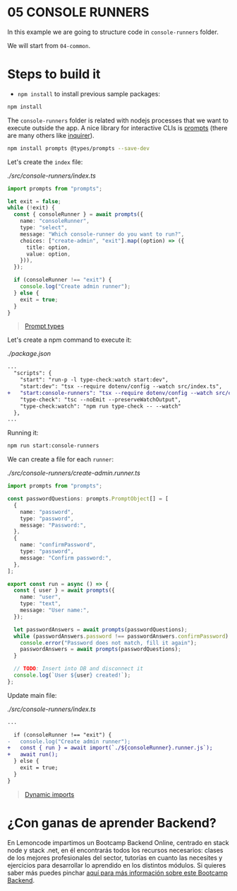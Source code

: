 # 05 CONSOLE RUNNERS

In this example we are going to structure code in `console-runners` folder.

We will start from `04-common`.

# Steps to build it

- `npm install` to install previous sample packages:

```bash
npm install

```

The `console-runners` folder is related with nodejs processes that we want to execute outside the app. A nice library for interactive CLIs is [prompts](https://www.npmjs.com/package/prompts) (there are many others like [inquirer](https://www.npmjs.com/package/inquirer)).

```bash
npm install prompts @types/prompts --save-dev
```

Let's create the `index` file:

_./src/console-runners/index.ts_

```typescript
import prompts from "prompts";

let exit = false;
while (!exit) {
  const { consoleRunner } = await prompts({
    name: "consoleRunner",
    type: "select",
    message: "Which console-runner do you want to run?",
    choices: ["create-admin", "exit"].map((option) => ({
      title: option,
      value: option,
    })),
  });

  if (consoleRunner !== "exit") {
    console.log("Create admin runner");
  } else {
    exit = true;
  }
}

```

> [Prompt types](https://github.com/terkelg/prompts?tab=readme-ov-file#-types)

Let's create a npm command to execute it:

_./package.json_

```diff
...
  "scripts": {
    "start": "run-p -l type-check:watch start:dev",
    "start:dev": "tsx --require dotenv/config --watch src/index.ts",
+   "start:console-runners": "tsx --require dotenv/config --watch src/console-runners/index.ts",
    "type-check": "tsc --noEmit --preserveWatchOutput",
    "type-check:watch": "npm run type-check -- --watch"
  },
...
```

Running it:

```bash
npm run start:console-runners
```

We can create a file for each `runner`:

_./src/console-runners/create-admin.runner.ts_

```typescript
import prompts from "prompts";

const passwordQuestions: prompts.PromptObject[] = [
  {
    name: "password",
    type: "password",
    message: "Password:",
  },
  {
    name: "confirmPassword",
    type: "password",
    message: "Confirm password:",
  },
];

export const run = async () => {
  const { user } = await prompts({
    name: "user",
    type: "text",
    message: "User name:",
  });

  let passwordAnswers = await prompts(passwordQuestions);
  while (passwordAnswers.password !== passwordAnswers.confirmPassword) {
    console.error("Password does not match, fill it again");
    passwordAnswers = await prompts(passwordQuestions);
  }

  // TODO: Insert into DB and disconnect it
  console.log(`User ${user} created!`);
};

```

Update main file:

_./src/console-runners/index.ts_

```diff
...

  if (consoleRunner !== "exit") {
-   console.log("Create admin runner");
+   const { run } = await import(`./${consoleRunner}.runner.js`);
+   await run();
  } else {
    exit = true;
  }
}

```

> [Dynamic imports](https://developer.mozilla.org/en-US/docs/Web/JavaScript/Reference/Operators/import)

# ¿Con ganas de aprender Backend?

En Lemoncode impartimos un Bootcamp Backend Online, centrado en stack node y stack .net, en él encontrarás todos los recursos necesarios: clases de los mejores profesionales del sector, tutorías en cuanto las necesites y ejercicios para desarrollar lo aprendido en los distintos módulos. Si quieres saber más puedes pinchar [aquí para más información sobre este Bootcamp Backend](https://lemoncode.net/bootcamp-backend#bootcamp-backend/banner).
